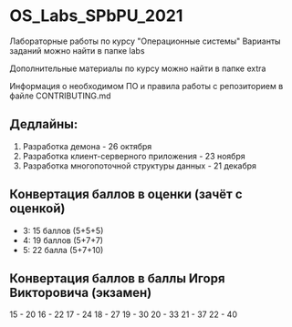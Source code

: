 # OS_Labs_SPbPU_2021
Лабораторные работы по курсу "Операционные системы"
Варианты заданий можно найти в папке labs

Дополнительные материалы по курсу можно найти в папке extra

Информация о необходимом ПО и правила работы с репозиторием в файле CONTRIBUTING.md

## Дедлайны:

1. Разработка демона - 26 октября
2. Разработка клиент-серверного приложения - 23 ноября
3. Разработка многопоточной структуры данных - 21 декабря

## Конвертация баллов в оценки (зачёт с оценкой)

- 3: 15 баллов (5+5+5)
- 4: 19 баллов (5+7+7)
- 5: 22 балла (5+7+10) 

## Конвертация баллов в баллы Игоря Викторовича (экзамен)

15 - 20
16 - 22
17 - 24
18 - 27
19 - 30
20 - 33
21 - 37
22 - 40
